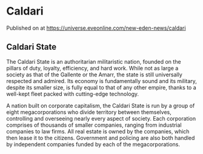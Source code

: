 # Caldari
Published on  at https://universe.eveonline.com/new-eden-news/caldari

## Caldari State

The Caldari State is an authoritarian militaristic nation, founded on the pillars of duty, loyalty, efficiency, and hard work. While not as large a society as that of the Gallente or the Amarr, the state is still universally respected and admired. Its economy is fundamentally sound and its military, despite its smaller size, is fully equal to that of any other empire, thanks to a well-kept fleet packed with cutting-edge technology.

A nation built on corporate capitalism, the Caldari State is run by a group of eight megacorporations who divide territory between themselves, controlling and overseeing nearly every aspect of society. Each corporation comprises of thousands of smaller companies, ranging from industrial companies to law firms. All real estate is owned by the companies, which then lease it to the citizens. Government and policing are also both handled by independent companies funded by each of the megacorporations.
